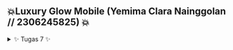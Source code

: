 ## 💥Luxury Glow Mobile (Yemima Clara Nainggolan // 2306245825) 💥
<details>
<summary> ✨ Tugas 7 ✨</summary>

### 1. Jelaskan apa yang dimaksud dengan stateless widget dan stateful widget, dan jelaskan perbedaan dari keduanya.

**Stateless Widget** adalah widget yang bersifat statis, artinya tampilan atau behavior-nya tidak akan berubah setelah widget tersebut dirender. Stateless widget tidak memiliki "state" yang dapat diubah selama aplikasi berjalan. Contoh dari stateless widget adalah Text, Icon, dan Container. Biasanya, stateless widget digunakan untuk menampilkan informasi yang tidak berubah.

**Stateful Widget** adalah widget yang memiliki "state" atau kondisi yang dapat berubah selama aplikasi berjalan. Stateful widget membutuhkan dua class: satu untuk widget itu sendiri dan satu lagi untuk state yang terkait dengannya (biasanya menggunakan State<T>). Contoh dari stateful widget adalah Checkbox, TextField, dan Slider. Stateful widget digunakan ketika kita perlu merespons interaksi pengguna atau perubahan data dalam aplikasi.

Perbedaan dari keduanya:
| Aspek           | Stateless Widget                                                | Stateful Widget                                                 |
|-----------------|-----------------------------------------------------------------|------------------------------------------------------------------|
| **State**       | Tidak memiliki state yang bisa berubah                          | Memiliki state yang bisa berubah                                |
| **Penggunaan**  | Digunakan untuk UI statis yang tidak berubah                    | Digunakan untuk UI dinamis yang perlu perubahan tampilan        |
| **Reactivity**  | Diupdate hanya jika widget induk berubah atau build ulang       | Diupdate menggunakan `setState()`                               |
| **Contoh**      | Text, Icon, Image                                               | Checkbox, Switch, Form, Button yang mengubah tampilan           |



### 2. Sebutkan widget apa saja yang kamu gunakan pada proyek ini dan jelaskan fungsinya.

**MaterialApp**
Fungsi: Menjadi root aplikasi yang menyediakan pengaturan dasar seperti tema, title, dan home. 

**ThemeData**
Fungsi: Menyediakan tema untuk aplikasi, termasuk skema warna dan gaya tampilan lainnya. Pada proyek ini, ThemeData mengatur skema warna utama dan sekunder untuk tampilan aplikasi.

**Scaffold**
Fungsi: Menyediakan struktur dasar halaman, termasuk AppBar dan body. Scaffold memudahkan pengelolaan layout halaman seperti menambahkan AppBar, body, dan elemen UI lainnya.

**AppBar**
Fungsi: Menyediakan header atau toolbar di bagian atas halaman. Dalam proyek ini, AppBar menampilkan judul aplikasi ("Luxury Glow") dengan teks putih dan background yang diambil dari tema aplikasi.

**Padding**
Fungsi: Memberikan ruang di sekitar widget, sehingga widget tidak menempel langsung pada batas kontainernya. Dalam proyek ini, Padding digunakan untuk memberi jarak di sekitar widget dalam Column.

**Column**
Fungsi: Menyusun widget secara vertikal (dari atas ke bawah). Column digunakan untuk menampilkan beberapa widget (misalnya, Row dan Center) dalam satu tata letak vertikal.

**Row**
Fungsi: Menyusun widget secara horizontal (dari kiri ke kanan). Row digunakan untuk menampilkan tiga InfoCard secara berdampingan (NPM, Name, Class).

**InfoCard (Custom Widget)**
Fungsi: Widget kustom yang menampilkan informasi berupa title dan content. Dalam proyek ini, InfoCard digunakan untuk menampilkan informasi NPM, nama, dan kelas pengguna.

**Card**
Fungsi: Memberikan tampilan kartu dengan bayangan dan border. Digunakan di dalam InfoCard untuk menampilkan informasi dengan tampilan lebih terorganisir.

**Text**
Fungsi: Menampilkan teks pada layar. Text digunakan untuk menampilkan title dan content dalam InfoCard, judul aplikasi di AppBar, dan pesan lainnya.

**SizedBox**
Fungsi: Menyediakan ruang kosong dengan ukuran tertentu. SizedBox digunakan untuk menambahkan jarak vertikal antara Row yang berisi InfoCard dan elemen lainnya.

**Center**
Fungsi: Menempatkan widget di tengah layout. Dalam proyek ini, Center digunakan untuk menempatkan elemen Column di tengah halaman.

**GridView.count**
Fungsi: Menampilkan widget dalam bentuk grid dengan jumlah kolom yang telah ditentukan. GridView.count digunakan untuk menampilkan ItemCard dalam bentuk grid dengan tiga kolom.

**ItemCard (Custom Widget)**
Fungsi: Widget kustom untuk menampilkan ikon dan teks pada setiap card. ItemCard berfungsi sebagai button yang dapat ditekan, menampilkan nama dan ikon yang ditentukan dalam ItemHomepage.

**Material**
Fungsi: Menyediakan background warna dan efek material design untuk widget. Dalam ItemCard, Material digunakan untuk memberikan warna background dan efek sudut melengkung pada card.

**InkWell**
Fungsi: Memberikan efek ripple ketika widget ditekan. Dalam proyek ini, InkWell digunakan pada ItemCard agar card memiliki interaksi yang responsif saat ditekan, menampilkan SnackBar.

**ScaffoldMessenger**
Fungsi: Menampilkan SnackBar di halaman Scaffold. ScaffoldMessenger digunakan untuk memunculkan pesan ketika ItemCard ditekan.

**SnackBar**
Fungsi: Menampilkan pesan notifikasi singkat di bagian bawah layar. Dalam proyek ini, SnackBar berfungsi untuk memberi feedback ketika pengguna menekan salah satu ItemCard.

**Icon**
Fungsi: Menampilkan ikon dari kumpulan ikon Material. Icon digunakan dalam ItemCard untuk menampilkan ikon yang sesuai dengan nama button (seperti Icons.search, Icons.add, dan Icons.logout).

### 3. Apa fungsi dari setState()? Jelaskan variabel apa saja yang dapat terdampak dengan fungsi tersebut.
Fungsi setState() di Flutter digunakan untuk memperbarui UI ketika ada perubahan pada data atau variabel yang memengaruhi tampilan, setState() memberi tahu Flutter bahwa ada perubahan state pada widget sehingga widget tersebut perlu dibangun ulang (rebuild) untuk menampilkan perubahan tersebut.

Variabel yang terdampak oleh setState()
Hanya variabel atau nilai yang berada dalam state dari widget Stateful tersebut yang akan terpengaruh oleh setState(). Ini berarti:
- Variabel yang dideklarasikan di dalam class State dari widget akan terpengaruh oleh setState().
- Variabel ini bisa berupa int, String, bool, List, Map, atau tipe data lain yang ada di dalam class State.

Jika variabel berada di luar class State atau dideklarasikan sebagai variabel const atau final tanpa perubahan, maka variabel tersebut tidak akan terpengaruh oleh setState().

### 4. Jelaskan perbedaan antara const dengan final.
| Aspek                          | `final`                                              | `const`                                                   |
|--------------------------------|------------------------------------------------------|-----------------------------------------------------------|
| **Penentuan Nilai**            | Ditetapkan sekali saat runtime                       | Ditetapkan sekali saat compile-time                       |
| **Immutable**                  | Iya (tidak bisa diubah setelah inisialisasi)         | Iya (tidak bisa diubah setelah inisialisasi)              |
| **Contoh Penggunaan**          | Nilai runtime, seperti `DateTime.now()` atau data API | Nilai konstan, seperti angka tetap atau widget statis     |
| **Penggunaan dengan Widget di Flutter** | Bisa digunakan pada widget yang dibuat dinamis | Cocok untuk widget statis (terutama untuk optimisasi)     |

### 5. Jelaskan bagaimana cara kamu mengimplementasikan checklist-checklist di atas.
- Melakukan generate proyek flutter baru dengan nama luxury_glow
- Membuat file baru dengan nama menu.dart yang berisi class myhomepage dan class myhomepagestate serta melakukan import menu.dart pada main.dart
- Mengubah tema warna aplikasi yang memiliki tipe MaterialApp
- Mengubah widget halaman menu dari sebelumnya stateful menjadi stateless
- Membuat card yang berisi NPM, Nama, dan Kelas dengan mendeklarasikan variabel bertipe string serta membuat class baru InfoCard untuk card yang akan menampilkan informasi tersebut.
- Membuat button card dengan icon untuk button lihat daftar produk, tambah produk, dan logout pada list of ItemHomepage.
- Menampilkan snackbar ketik mengeklik button.
- Mengintegrasikan InfoCard dan ItemCard untuk Ditampilkan di MyHomePage

</details>